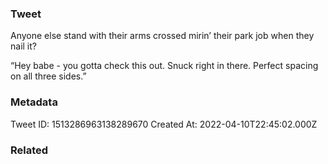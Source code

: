 ### Tweet
Anyone else stand with their arms crossed mirin’ their park job when they nail it?

“Hey babe - you gotta check this out. Snuck right in there. Perfect spacing on all three sides.”

### Metadata
Tweet ID: 1513286963138289670
Created At: 2022-04-10T22:45:02.000Z

### Related

